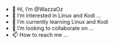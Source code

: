 - 👋 Hi, I’m @WazzaOz
- 👀 I’m interested in Linux and Kodi ...
- 🌱 I’m currently learning Linux and Kodi
- 💞️ I’m looking to collaborate on ...
- 📫 How to reach me ...

<!---
WazzaOz/WazzaOz is a ✨ special ✨ repository because its `README.md` (this file) appears on your GitHub profile.
You can click the Preview link to take a look at your changes.
--->
